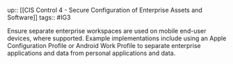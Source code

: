 up:: [[CIS Control 4 - Secure Configuration of Enterprise Assets and Software]]
tags:: #IG3

Ensure separate enterprise workspaces are used on mobile end-user devices, where supported. Example implementations include using an Apple Configuration Profile or Android Work Profile to separate enterprise applications and data from personal applications and data.